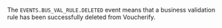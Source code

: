 The `EVENTS.BUS_VAL_RULE.DELETED` event means that a business validation rule has been successfully deleted from Voucherify.